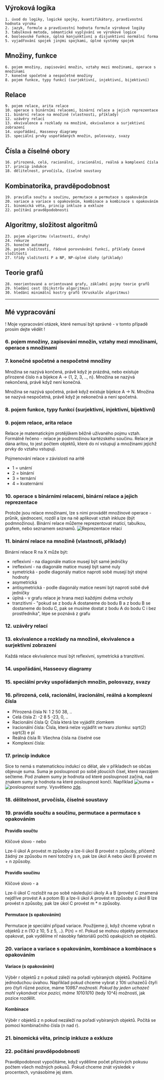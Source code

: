 ## Výroková logika
	1. úvod do logiky, logické spojky, kvantifikátory, pravdivostní hodnota výroku
	2. jazyk, formule a pravdivostní hodnota formule výrokové logiky
	3. tabulková metoda, sémantické vyplývání ve výrokové logice
	4. booleovské funkce, úplná konjunktivní a disjunktivní normální forma
	5. vyjadřování spojek jinými spojkami, úplné systémy spojek

## Množiny, funkce
	6. pojem množiny, zapisování množin, vztahy mezi množinami, operace s množinami
	7. konečné spočetné a nespočetné množiny
	8. pojem funkce, typy funkcí (surjektivní, injektivní, bijektivní)

## Relace
	9. pojem relace, arita relace
	10. operace s binárními relacemi, binární relace a jejich reprezentace
	11. binární relace na množině (vlastnosti, příklady)
	12. uzávěry relací
	13. ekvivalence a rozklady na množině, ekvivalence a surjektivní zobrazení
	14. uspořádání, Hasseovy diagramy
	15. speciální prvky uspořádaných množin, polosvazy, svazy

## Čísla a číselné obory
	16. přirozená, celá, racionální, iracionální, reálná a komplexní čísla
	17. princip indukce
	18. dělitelnost, prvočísla, číselné soustavy

## Kombinatorika, pravděpodobnost
	19. pravidla součtu a součinu, permutace a permutace s opakováním
	20. variace a variace s opakováním, kombinace a kombinace s opakováním
	21. binomická věta, princip inkluze a exkluze
	22. počítání pravděpodobnosti

## Algoritmy, složitost algoritmů
	23. pojem algoritmu (vlastnosti, druhy)
	24. rekurze
	25. konečné automaty
	26. pojem složitosti, řádové porovnávání funkcí, příklady časové složitosti
	27. třídy složitostí P a NP, NP-úplné úlohy (příklady)

## Teorie grafů
	28. neorientované a orientované grafy, základní pojmy teorie grafů
	29. hledání cest (Dijkstrův algoritmus)
	30. hledání minimální kostry grafů (Kruskalův algoritmus)

---

## Mé vypracování
! Moje vypracování otázek, které nemusí být správné - v tomto případě prosím dejte vědět !

### 6. pojem množiny, zapisování množin, vztahy mezi množinami, operace s množinami

### 7. konečné spočetné a nespočetné množiny
Množina se nazývá končená, právě když je prázdná, nebo existuje přirozené číslo n a bijekce A -> {1, 2, 3, .., n}. Množina se nazývá nekončená, právě když není konečná.

Množina se nazývá spočetná, právě když existuje bijekce A -> N. Množina se nazývá nespočetná, právě když je nekonečná a není spočetná.

### 8. pojem funkce, typy funkcí (surjektivní, injektivní, bijektivní)

### 9. pojem relace, arita relace
Relace je matematickým protějškem běžně užívaného pojmu vztah. Formálně řečeno - relace je podmnožinou kartézského součinu. Relace je dána aritou, to jest počtem objektů, které do ní vstupují a množinami jejichž prvky do vztahu vstupují.

Pojmenování relace v závislosti na aritě
- 1 = unární
- 2 = binární
- 3 = ternární
- 4 = kvaternární

### 10. operace s binárními relacemi, binární relace a jejich reprezentace
Protože jsou relace množinami, lze s nimi provádět množinové operace - průnik, sjednocení, rozdíl a lze na ně aplikovat vztah inkluze (být podmnožinou). Binární relace můžeme reprezentovat maticí, tabulkou, grafem, nebo seznamem seznamů. ![Reprezentace relací](https://raw.github.com/FrostyX/School/master/UDI/images/zobrazeni-relace.jpg)

### 11. binární relace na množině (vlastnosti, příklady)
Binární relace R na X může být:
- reflexivní - na diagonále matice musejí být samé jedničky
- ireflexivní - na diagonále matice musejí být samé nuly
- symetrická - podle diagonály matice naproti sobě musejí být stejné hodnoty
- asymetrická
- antisymetrická - podle diagonály matice nesmí být naproti sobě dvě jedničky
- úplná - v grafu relace je hrana mezi každými dvěma vrcholy
- tranzitivní - "pokud se z bodu A dostaneme do bodu B a z bodu B se dostaneme do bodu C, pak se musíme dostat z bodu A do bodu C i bez prostředníka",  lépe se poznává z grafu

### 12. uzávěry relací

### 13. ekvivalence a rozklady na množině, ekvivalence a surjektivní zobrazení
Každá relace ekvivalence musí být reflexivní, symetrická a tranzitivní.

### 14. uspořádání, Hasseovy diagramy

### 15. speciální prvky uspořádaných množin, polosvazy, svazy

### 16. přirozená, celá, racionální, iracionální, reálná a komplexní čísla
- Přirozená čísla N: 1 2 50 38, ..
- Celá čísla Z: -2 8 5 -23, 0, ..
- Racionální čísla Q: Čísla která lze vyjádřit zlomkem
- Iracionální čísla: Čísla, která nelze vyjádřit ve tvaru zlomku: sqrt(2) sqrt(3) e pí
- Reálná čísla R: Všechna čísla na číselné ose
- Komplexní čísla:

### 17. princip indukce
Sice to nemá s matematickou indukcí co dělat, ale v příkladech se občas objevuje suma. Suma je posloupnost po sobě jdoucích čísel, které navzájem sečteme. Pod znakem sumy je hodnota od které posloupnost začíná, nad znakem sumy je hodnota na které posloupnost končí. Například ![suma](http://www.matweb.cz/cgi-bin/mimetex.cgi?\sum_{i=1}^n%20a_i) = ![posloupnost sumy](http://www.matweb.cz/cgi-bin/mimetex.cgi?\sum_{i=1}^n%20a_i=a_1+a_2+a_3+\,\ldots\,+a_{n}).
Vysvětleno [zde](http://www.matweb.cz/symboly).



### 18. dělitelnost, prvočísla, číselné soustavy

### 19. pravidla součtu a součinu, permutace a permutace s opakováním

#### Pravidlo součtu
Klíčové slovo - nebo

Lze-li úkol A provést m způsoby a lze-li úkol B provést n způsoby, přičemž žádný ze způsobu m není totožný s n, pak lze úkol A nebo úkol B provést m + n způsoby.

#### Pravidlo součinu
Klíčové slovo - a

Lze-li úkol C rozložit na po sobě následující úkoly A a B (provést C znamená nejdříve provést A a potom B) a lze-li úkol A provést m způsoby a úkol B lze provést n způsoby, pak lze úkol C provést m * n způsoby.


#### Permutace (s opakováním)
Permutace je speciální případ variace. Použijeme ji, když chceme vybrat n objektů z n (1O z 10, 5 z 5, ..).
P(n) = n!. Pokud se mohou objekty permutace opakovat, pak vydělíme n! násobky faktoriálů počtů opakujících se objektů.

### 20. variace a variace s opakováním, kombinace a kombinace s opakováním
#### Variace (s opakováním)
Výběr r objektů z n pokud záleží na pořadí vybíraných objektů. Počítáme jednoduchou úvahou. Například pokud chceme vybrat z 10ti uchazečů čtyři pro čtyři různé pozice, máme 10*9*8*7 možností. Pokud by jeden uchazeč mohl vykonávat více pozicí, máme 10*10*10*10 (tedy 10^4) možností, jak pozice rozdělit.


#### Kombinace
Výběr r objektů z n pokud nezáleží na pořadí vybíraných objektů. Počítá se pomocí kombinačního čísla (n nad r).

### 21. binomická věta, princip inkluze a exkluze
### 22. počítání pravděpodobnosti
Pravděpodobnost vypočítáme, když vydělíme počet příznivých pokusu počtem všech možných pokusů. Pokud chceme znát výsledek v procentech, vynásobíme jej stem.
